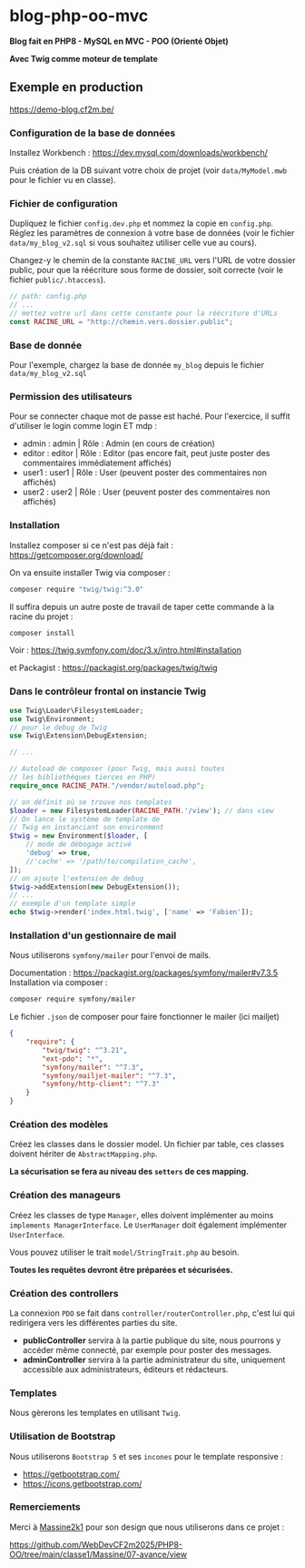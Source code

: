 # blog-php-oo-mvc
**Blog fait en PHP8 - MySQL en MVC - POO (Orienté Objet)**

**Avec Twig comme moteur de template**

## Exemple en production

https://demo-blog.cf2m.be/

### Configuration de la base de données

Installez Workbench : https://dev.mysql.com/downloads/workbench/

Puis création de la DB suivant votre choix de projet (voir `data/MyModel.mwb` pour le fichier vu en classe).

### Fichier de configuration

Dupliquez le fichier `config.dev.php` et nommez la copie en `config.php`. Réglez les paramètres de connexion à votre base de données (voir le fichier `data/my_blog_v2.sql` si vous souhaitez utiliser celle vue au cours).

Changez-y le chemin de la constante `RACINE_URL` vers l'URL de votre dossier public, pour que la réécriture sous forme de dossier, soit correcte (voir le fichier `public/.htaccess`).

```php
// path: config.php
// ...
// mettez votre url dans cette constante pour la réécriture d'URLs
const RACINE_URL = "http://chemin.vers.dossier.public";
```

### Base de donnée 

Pour l'exemple, chargez la base de donnée `my_blog` depuis le fichier `data/my_blog_v2.sql`

### Permission des utilisateurs

Pour se connecter chaque mot de passe est haché. Pour l'exercice, il suffit d'utiliser le login comme login ET mdp :

- admin : admin   | Rôle : Admin (en cours de création)
- editor : editor | Rôle : Editor (pas encore fait, peut juste poster des commentaires immédiatement affichés)
- user1 : user1   | Rôle : User (peuvent poster des commentaires non affichés)
- user2 : user2   | Rôle : User (peuvent poster des commentaires non affichés)


### Installation

Installez composer si ce n'est pas déjà fait : https://getcomposer.org/download/

On va ensuite installer Twig via composer :

```bash
composer require "twig/twig:^3.0"
```

Il suffira depuis un autre poste de travail de taper cette commande à la racine du projet :

```bash
composer install
```

Voir : https://twig.symfony.com/doc/3.x/intro.html#installation

et Packagist : https://packagist.org/packages/twig/twig

### Dans le contrôleur frontal on instancie Twig

```php
use Twig\Loader\FilesystemLoader;
use Twig\Environment;
// pour le debug de Twig
use Twig\Extension\DebugExtension;

// ...

// Autoload de composer (pour Twig, mais aussi toutes
// les bibliothèques tierces en PHP)
require_once RACINE_PATH."/vendor/autoload.php";

// on définit où se trouve nos templates
$loader = new FilesystemLoader(RACINE_PATH.'/view'); // dans view
// On lance le système de template de
// Twig en instanciant son environment
$twig = new Environment($loader, [
    // mode de débogage activé
    'debug' => true,
    //'cache' => '/path/to/compilation_cache',
]);
// on ajoute l'extension de debug
$twig->addExtension(new DebugExtension());
// ...
// exemple d'un template simple
echo $twig->render('index.html.twig', ['name' => 'Fabien']);
```

### Installation d'un gestionnaire de mail

Nous utiliserons `symfony/mailer` pour l'envoi de mails.

Documentation : https://packagist.org/packages/symfony/mailer#v7.3.5
Installation via composer :

```bash
composer require symfony/mailer
```

Le fichier `.json` de composer pour faire fonctionner le mailer (ici mailjet)

```json
{
    "require": {
        "twig/twig": "^3.21",
        "ext-pdo": "*",
        "symfony/mailer": "^7.3",
        "symfony/mailjet-mailer": "^7.3",
        "symfony/http-client": "^7.3"
    }
}
```

### Création des modèles

Créez les classes dans le dossier model. Un fichier par table, ces classes doivent hériter de `AbstractMapping.php`.

**La sécurisation se fera au niveau des `setters` de ces mapping.**

### Création des manageurs

Créez les classes de type `Manager`, elles doivent implémenter au moins `implements ManagerInterface`. Le `UserManager` doit également implémenter `UserInterface`. 

Vous pouvez utiliser le trait `model/StringTrait.php` au besoin.

**Toutes les requêtes devront être préparées et sécurisées.**

### Création des controllers

La connexion `PDO` se fait dans `controller/routerController.php`, c'est lui qui redirigera vers les différentes parties du site.

- **publicController** servira à la partie publique du site, nous pourrons y accéder même connecté, par exemple pour poster des messages.
- **adminController** servira à la partie administrateur du site, uniquement accessible aux administrateurs, éditeurs et rédacteurs.

### Templates

Nous gèrerons les templates en utilisant `Twig`.

### Utilisation de Bootstrap

Nous utiliserons `Bootstrap 5` et ses `incones` pour le template responsive :
- https://getbootstrap.com/
- https://icons.getbootstrap.com/


### Remerciements
Merci à [Massine2k1](https://github.com/Massine2k1) pour son design que nous utiliserons dans ce projet :

https://github.com/WebDevCF2m2025/PHP8-OO/tree/main/classe1/Massine/07-avance/view
